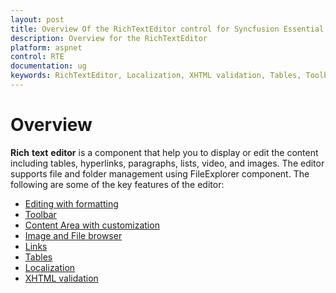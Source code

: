 ```yaml
---
layout: post
title: Overview Of the RichTextEditor control for Syncfusion Essential ASP.NET
description: Overview for the RichTextEditor
platform: aspnet
control: RTE
documentation: ug
keywords: RichTextEditor, Localization, XHTML validation, Tables, Toolbar, Links
---
```

# Overview

**Rich** **text** **editor** is a component that help you to display or edit the content including tables, hyperlinks, paragraphs, lists, video, and images. The editor supports file and folder management using FileExplorer component. 
The following are some of the key features of the editor:

*	[Editing with formatting](user-interface)
*	[Toolbar](user-interface)
*	[Content Area with customization](working-with-content)
*	[Image and File browser](image-and-file-browser)
*	[Links](working-with-hyperlinks)
*	[Tables](working-with-tables)
*	[Localization](localization)
*	[XHTML validation](xhtml-validation)





